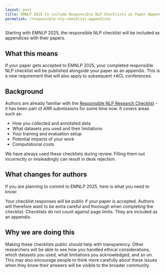 ```yaml
---
layout: post
title: EMNLP 2025 to include Responsible NLP Checklists as Paper Appendices
permalink: /responsible-nlp-checklist-appendices
---
```


Starting with EMNLP 2025, the responsible NLP checklist will be included as appendices with their papers.

## What this means

If your paper gets accepted to EMNLP 2025, your completed responsible NLP checklist will be published alongside your paper as an appendix. This is a new requirement that will also apply to subsequent *ACL conferences.

## Background

Authors are already familiar with the [Responsible NLP Research Checklist](https://aclrollingreview.org/responsibleNLPresearch) - it has been part of ARR submissions for some time now. It covers areas such as:

- How you collected and annotated data
- What datasets you used and their limitations  
- Your training and evaluation setup
- Potential impacts of your work
- Computational costs

We have always used these checklists during review. Filling them out incorrectly or misleadingly can result in desk rejection.

## What changes for authors

If you are planning to commit to EMNLP 2025, here is what you need to know:

Your checklist responses will be public if your paper is accepted. Authors will therefore want to be extra careful and thorough when completing the checklist. Checklists do not count against page limits. They are included as an appendix.

## Why we are doing this

Making these checklists public should help with transparency. Other researchers will be able to see how you handled ethical considerations, which datasets you used, what limitations you acknowledged, and so on. This may also encourage people to think more carefully about these issues when they know their answers will be visible to the broader community.
